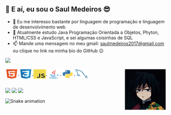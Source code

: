 ## 👋 E aí, eu sou o Saul Medeiros 😎

- 👀 Eu me interesso bastante por linguagem de programação e linguagem de desenvolvimento web
- 🌱 Atualmente estudo Java Programação Orientada a Objetos, Phyton, HTML/CSS e JavaScript, e sei algumas coisinhas de SQL
- 📫 Mande uma mensagem no meu gmail: saulmedeiros2017@gmail.com ou clique no link na minha bio do GitHub 😉

<div>
  <a href="https://github.com/Saul-Medeiros">
  <img height="180em" src="https://github-readme-stats.vercel.app/api/top-langs/?username=Saul-Medeiros&layout=compact&langs_count=6&theme=dark"/>
</div>
<div style="display: inline_block"><br>
  <img align="center" alt="HTML5" height="30" width="40" src="https://raw.githubusercontent.com/devicons/devicon/master/icons/html5/html5-original.svg">
  <img align="center" alt="CSS" height="30" width="40" src="https://raw.githubusercontent.com/devicons/devicon/master/icons/css3/css3-original.svg">
  <img align="center" alt="Js" height="30" width="40" src="https://raw.githubusercontent.com/devicons/devicon/master/icons/javascript/javascript-original.svg">
  <img align="center" alt="Java" height="30" width="40" src="https://raw.githubusercontent.com/devicons/devicon/master/icons/java/java-original.svg">
  <img align="center" alt="Python" height="30" width="40" src="https://raw.githubusercontent.com/devicons/devicon/master/icons/python/python-original.svg">
  <img align="center" alt="MySql" height="30" width="40" src="https://raw.githubusercontent.com/devicons/devicon/master/icons/mysql/mysql-original.svg">
  <img align="right" alt="Tomioka" height='128px' weidth'128px' target="_blank" src="https://github.com/Saul-Medeiros/Saul-Medeiros/blob/main/Bad%20Joke%20Tomioka%20GIF%20-%20Bad%20Joke%20Tomioka%20Silence%20-%20Discover%20%26%20Share%20GIFs.gif">
</div>

##

<div>
  <a href="https://instagram.com/saul.mdrs_" target="_blank"><img src="https://img.shields.io/badge/-Instagram-%23E4405F?style=for-the-badge&logo=instagram&logoColor=white" target="_blank"></a>
  <a href = "mailto:saulmedeiros2017@gmail.com"><img src="https://img.shields.io/badge/-Gmail-%23333?style=for-the-badge&logo=gmail&logoColor=white" target="_blank"></a>
  <a href="https://www.linkedin.com/in/saul-medeiros-99a990187" target="_blank"><img src="https://img.shields.io/badge/-LinkedIn-%230077B5?style=for-the-badge&logo=linkedin&logoColor=white" target="_blank"></a>

  ![Snake animation](https://github.com/Saul-Medeiros/Saul-Medeiros/blob/output/github-cotribuition-grid-snake.svg)
  
</div>

